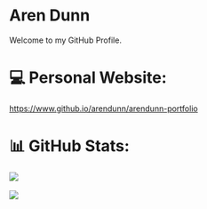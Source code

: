 # Aren Dunn
Welcome to my GitHub Profile.

# 💻 Personal Website:
https://www.github.io/arendunn/arendunn-portfolio

# 📊 GitHub Stats:
![](https://nirzak-streak-stats.vercel.app/?user=arendunn&theme=dark&hide_border=false)</br></br>
![](https://github-readme-stats.vercel.app/api/top-langs/?username=arendunn&theme=dark&hide_border=false&include_all_commits=false&count_private=false&layout=compact)
